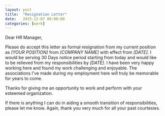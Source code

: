 ```yaml
---
layout: post
title:  "Resignation Letter"
date:   2015-12-07 00:00:00
categories: [work]
---
```


Dear HR Manager,

Please do accept this letter as formal resignation from my current position as _[YOUR POSITION]_ from _[COMPANY NAME]_ with effect from _[DATE]_.  I would be serving 30 Days notice period starting from today and would like to be relieved from my responsibilities by _[DATE]_.
I have been very happy working here and found my work challenging and enjoyable. The associations I've made during my employment here will truly be memorable for years to come.

Thanks for giving me an opportunity to work and perform with your esteemed organization.

If there is anything I can do in aiding a smooth transition of responsibilities, please let me know.
Again, thank you very much for all your past courtesies.

